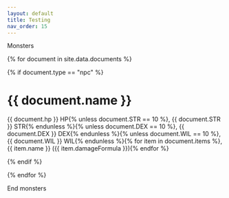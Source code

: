 ```yaml
---
layout: default
title: Testing
nav_order: 15
---
```


Monsters

{% for document in site.data.documents %}

{% if document.type == "npc" %}

# {{ document.name }}

{{ document.hp }} HP{% unless document.STR == 10 %}, {{ document.STR }} STR{% endunless %}{% unless document.DEX == 10 %}, {{ document.DEX }} DEX{% endunless %}{% unless document.WIL == 10 %}, {{ document.WIL }} WIL{% endunless %}{% for item in document.items %}, {{ item.name }} ({{ item.damageFormula }}){% endfor %}

{% endif %}

{% endfor %}

End monsters
